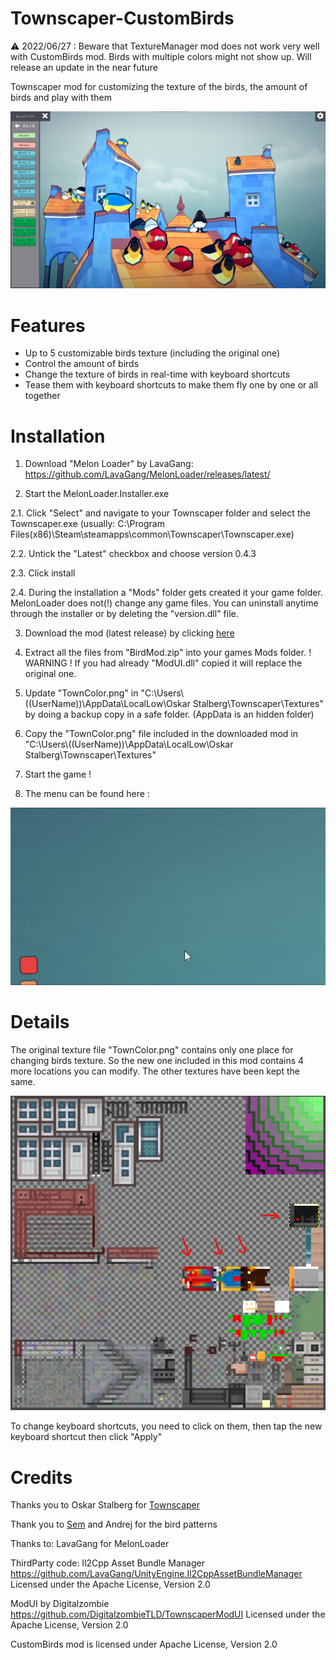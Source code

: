 # Townscaper-CustomBirds

:warning: 2022/06/27 : Beware that TextureManager mod does not work very well with CustomBirds mod. Birds with multiple colors might not show up. Will release an update in the near future


Townscaper mod for customizing the texture of the birds, the amount of birds and play with them

<p align="center">
<a href="./Birds.png">
<img src="./Birds.png" alt="CustomBirds">
</a>
</p>


# Features

- Up to 5 customizable birds texture (including the original one)
- Control the amount of birds
- Change the texture of birds in real-time with keyboard shortcuts
- Tease them with keyboard shortcuts to make them fly one by one or all together

# Installation

1. Download "Melon Loader" by LavaGang:
https://github.com/LavaGang/MelonLoader/releases/latest/

2. Start the MelonLoader.Installer.exe

2.1. Click "Select" and navigate to your Townscaper folder and select the Townscaper.exe (usually: C:\Program Files(x86)\Steam\steamapps\common\Townscaper\Townscaper.exe)

2.2. Untick the "Latest" checkbox and choose version 0.4.3

2.3. Click install 

2.4. During the installation a "Mods" folder gets created it your game folder. MelonLoader does not(!) change any game files. 
	 You can uninstall anytime through the installer or by deleting the "version.dll" file.

3. Download the mod (latest release) by clicking [here](https://github.com/mokojm/Townscaper-CustomBirds/releases/download/v0.9.0/BirdMod.zip)

4. Extract all the files from "BirdMod.zip" into your games Mods folder.
	! WARNING ! If you had already "ModUI.dll" copied it will replace the original one.

5. Update "TownColor.png" in "C:\\Users\\((UserName))\\AppData\\LocalLow\\Oskar Stalberg\\Townscaper\\Textures" by doing a backup copy in a safe folder. (AppData is an hidden folder)

6. Copy the "TownColor.png" file included in the downloaded mod in "C:\\Users\\((UserName))\\AppData\\LocalLow\\Oskar Stalberg\\Townscaper\\Textures"

7. Start the game !

8. The menu can be found here :
<p align="center">
<a href="./Mod_use.gif">
<img src="./Mod_use.gif" alt="CustomBirdsUse">
</a>
</p>


# Details

The original texture file "TownColor.png" contains only one place for changing birds texture. So the new one included in this mod contains 4 more locations you can modify. The other textures have been kept the same.
<p align="center">
<a href="./TextureFile.png">
<img src="./TextureFile.png" alt="CustomBirds">
</a>
</p>


To change keyboard shortcuts, you need to click on them, then tap the new keyboard shortcut then click "Apply"

# Credits

Thanks you to Oskar Stalberg for [Townscaper](https://store.steampowered.com/app/1291340/Townscaper/)

Thank you to [Sem](https://sem-from-france.carrd.co/) and Andrej for the bird patterns 

Thanks to:
LavaGang for MelonLoader

ThirdParty  code:
Il2Cpp Asset Bundle Manager
https://github.com/LavaGang/UnityEngine.Il2CppAssetBundleManager
Licensed under the Apache License, Version 2.0

ModUI by Digitalzombie
https://github.com/DigitalzombieTLD/TownscaperModUI
Licensed under the Apache License, Version 2.0

CustomBirds mod is licensed under Apache License, Version 2.0
